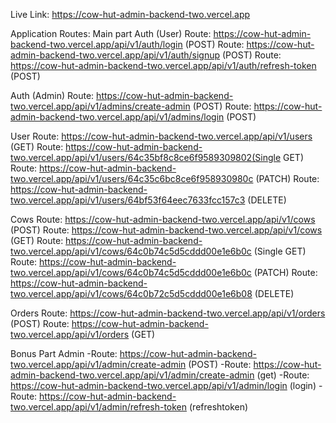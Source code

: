 Live Link: https://cow-hut-admin-backend-two.vercel.app

Application Routes:
Main part
Auth (User)
Route: https://cow-hut-admin-backend-two.vercel.app/api/v1/auth/login (POST)
Route: https://cow-hut-admin-backend-two.vercel.app/api/v1/auth/signup (POST)
Route: https://cow-hut-admin-backend-two.vercel.app/api/v1/auth/refresh-token (POST)

Auth (Admin)
Route: https://cow-hut-admin-backend-two.vercel.app/api/v1/admins/create-admin (POST)
Route: https://cow-hut-admin-backend-two.vercel.app/api/v1/admins/login (POST)

User
Route: https://cow-hut-admin-backend-two.vercel.app/api/v1/users (GET)
Route: https://cow-hut-admin-backend-two.vercel.app/api/v1/users/64c35bf8c8ce6f9589309802(Single GET)
Route: https://cow-hut-admin-backend-two.vercel.app/api/v1/users/64c35c6bc8ce6f958930980c (PATCH)
Route: https://cow-hut-admin-backend-two.vercel.app/api/v1/users/64bf53f64eec7633fcc157c3 (DELETE)

Cows
Route: https://cow-hut-admin-backend-two.vercel.app/api/v1/cows (POST)
Route: https://cow-hut-admin-backend-two.vercel.app/api/v1/cows (GET)
Route: https://cow-hut-admin-backend-two.vercel.app/api/v1/cows/64c0b74c5d5cddd00e1e6b0c (Single GET)
Route: https://cow-hut-admin-backend-two.vercel.app/api/v1/cows/64c0b74c5d5cddd00e1e6b0c (PATCH)
Route: https://cow-hut-admin-backend-two.vercel.app/api/v1/cows/64c0b72c5d5cddd00e1e6b08 (DELETE)

Orders
Route: https://cow-hut-admin-backend-two.vercel.app/api/v1/orders (POST)
Route: https://cow-hut-admin-backend-two.vercel.app/api/v1/orders (GET)

Bonus Part
Admin
-Route: https://cow-hut-admin-backend-two.vercel.app/api/v1/admin/create-admin (POST)
-Route: https://cow-hut-admin-backend-two.vercel.app/api/v1/admin/create-admin (get)
-Route: https://cow-hut-admin-backend-two.vercel.app/api/v1/admin/login (login)
-Route: https://cow-hut-admin-backend-two.vercel.app/api/v1/admin/refresh-token (refreshtoken)
